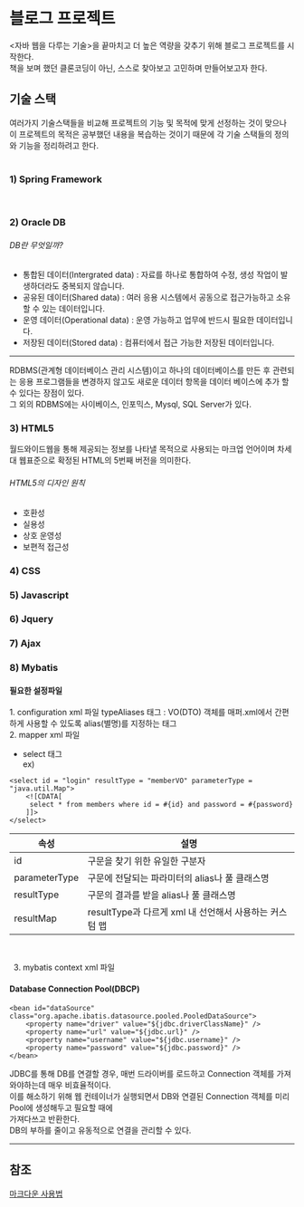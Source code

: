 # 블로그 프로젝트
<자바 웹을 다루는 기술>을 끝마치고 더 높은 역량을 갖추기 위해 블로그 프로젝트를 시작한다.<br>
책을 보며 했던 클론코딩이 아닌, 스스로 찾아보고 고민하며 만들어보고자 한다.

## 기술 스택
여러가지 기술스택들을 비교해 프로젝트의 기능 및 목적에 맞게 선정하는 것이 맞으나 이 프로젝트의 목적은
공부했던 내용을 복습하는 것이기 때문에 각 기술 스택들의 정의와 기능을 정리하려고 한다.<br>
<br>

<h3>1) Spring Framework</h3> <br>

<h3>2) Oracle DB</h3>

###### DB란 무엇일까? <br>
- 통합된 데이터(Intergrated data) : 자료를 하나로 통합하여 수정, 생성 작업이 발생하더라도 중복되지 않습니다.
- 공유된 데이터(Shared data) : 여러 응용 시스템에서 공동으로 접근가능하고 소유할 수 있는 데이터입니다.
- 운영 데이터(Operational data) : 운영 가능하고 업무에 반드시 필요한 데이터입니다.
- 저장된 데이터(Stored data) : 컴퓨터에서 접근 가능한 저장된 데이터입니다.
<hr/>

RDBMS(관계형 데이터베이스 관리 시스템)이고 하나의 데이터베이스를 만든 후 관련되는 응용 프로그램들을 변경하지 않고도
새로운 데이터 항목을 데이터 베이스에 추가 할 수 있다는 장점이 있다.<br>
그 외의 RDBMS에는 사이베이스, 인포믹스, Mysql, SQL Server가 있다.

<h3>3) HTML5</h3>
월드와이드웹을 통해 제공되는 정보를 나타낼 목적으로 사용되는 마크업 언어이며 차세대 웹표준으로 확정된 HTML의 5번째 버전을 의미한다.

###### HTML5의 디자인 원칙
 - 호환성
 - 실용성
 - 상호 운영성
 - 보편적 접근성

<h3>4) CSS</h3>
<h3>5) Javascript</h3>
<h3>6) Jquery</h3>
<h3>7) Ajax</h3>



<h3>8) Mybatis</h3>
<h4>필요한 설정파일</h4>
1. configuration xml 파일
typeAliases 태그 : VO(DTO) 객체를 매퍼.xml에서 간편하게 사용할 수 있도록 alias(별명)를 지정하는 태그
<br>
2. mapper xml 파일

* select 태그<br>
 ex)
 ```
 <select id = "login" resultType = "memberVO" parameterType = "java.util.Map">
     <![CDATA[
      select * from members where id = #{id} and password = #{password}
     ]]>
 </select>
 ```
 |속성|설명|
 |-------|----------------|
 |id|구문을 찾기 위한 유일한 구분자|
 |parameterType|구문에 전달되는 파라미터의 alias나 풀 클래스명|
 |resultType|구문의 결과를 받을 alias나 풀 클래스명|
 |resultMap|resultType과 다르게 xml 내 선언해서 사용하는 커스텀 맵|
<br>

3. mybatis context xml 파일
<h4>Database Connection Pool(DBCP)</h4>

```
<bean id="dataSource" class="org.apache.ibatis.datasource.pooled.PooledDataSource">
	<property name="driver" value="${jdbc.driverClassName}" />
	<property name="url" value="${jdbc.url}" />
	<property name="username" value="${jdbc.username}" />
	<property name="password" value="${jdbc.password}" />
</bean>
```

 JDBC를 통해 DB를 연결할 경우, 매번 드라이버를 로드하고 Connection 객체를 가져와야하는데 매우 비효율적이다.<br>
 이를 해소하기 위해 웹 컨테이너가 실행되면서 DB와 연결된 Connection 객체를 미리 Pool에 생성해두고 필요할 때에 <br>
 가져다쓰고 반환한다.<br>
 DB의 부하를 줄이고 유동적으로 연결을 관리할 수 있다.

 





<hr/>

## 참조
[마크다운 사용법](https://gist.github.com/ihoneymon/652be052a0727ad59601)
